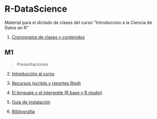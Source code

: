# R-DataScience
Material para el dictado de clases del curso "Introduccion a la Ciencia de Datos en R"

1. [Cronograma de clases y contenidos](https://docs.google.com/document/d/1avbgxbsI4lqwJefqA7IxhwH-zT23o2qbfOG5cYm9U10/edit?usp=drive_link)

## M1
> Presentaciones

2. [Introducción al curso](https://docs.google.com/presentation/d/1TI4Tp7cK5sBafEl-tBl3x_R4j_ly0Pnn/edit?usp=sharing&ouid=111417672374799476654&rtpof=true&sd=true)

3. [Recursos (scripts y reportes Rmd)](https://docs.google.com/presentation/d/1sw2zY2dGMkSrGhSf72aToQf3dzjGRH3p/edit?usp=drive_link&ouid=111417672374799476654&rtpof=true&sd=true)

4. [El lenguaje y el interprete (R base y R studio)](https://docs.google.com/presentation/d/1Tupd417nMUOO7D9ZBSnQarXhaaLkTPRY/edit?usp=sharing&ouid=111417672374799476654&rtpof=true&sd=true)

5. [Guía de instalación](https://docs.google.com/presentation/d/1J1c9Phr9BfGiAUup4lBwPKsD-KEZK14t/edit?usp=drive_link)

6. [Bibliografía](https://docs.google.com/document/d/1TEaqJd38eNX2deOjlVyvSl9tpdgMKOo1YfAFFfdV4Rs/edit?usp=sharing)